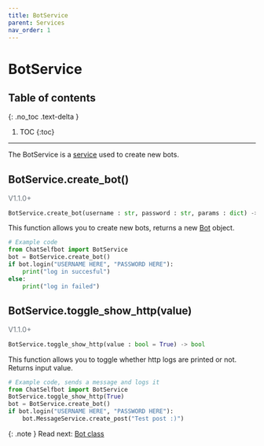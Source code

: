 ```yaml
---
title: BotService
parent: Services
nav_order: 1
---
```


# BotService

## Table of contents
{: .no_toc .text-delta }

1. TOC
{:toc}

---

The BotService is a [service](/docs/Services/index.md) used to create new bots.

## BotService.create_bot()
<p style="font-size: 0.9rem; color: #6c757d;">V1.1.0+</p>

```py
BotService.create_bot(username : str, password : str, params : dict) -> Bot
```
This function allows you to create new bots, returns a new [Bot](/docs/Classes/Bot) object.
```py
# Example code
from ChatSelfbot import BotService
bot = BotService.create_bot()
if bot.login("USERNAME HERE", "PASSWORD HERE"):
    print("log in succesful")
else:
    print("log in failed")
```

## BotService.toggle_show_http(value)
<p style="font-size: 0.9rem; color: #6c757d;">V1.1.0+</p>

```py
BotService.toggle_show_http(value : bool = True) -> bool
```
This function allows you to toggle whether http logs are printed or not. Returns input value.
```py
# Example code, sends a message and logs it
from ChatSelfbot import BotService
BotService.toggle_show_http(True)
bot = BotService.create_bot()
if bot.login("USERNAME HERE", "PASSWORD HERE"):
    bot.MessageService.create_post("Test post :)")
```

{: .note }
Read next: [Bot class](/docs/Classes/Bot)
